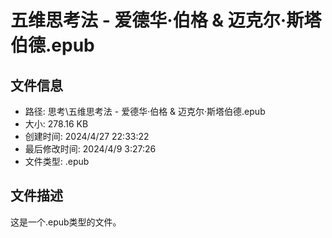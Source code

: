 ﻿# 五维思考法 - 爱德华·伯格 & 迈克尔·斯塔伯德.epub

## 文件信息
- 路径: 思考\五维思考法 - 爱德华·伯格 & 迈克尔·斯塔伯德.epub
- 大小: 278.16 KB
- 创建时间: 2024/4/27 22:33:22
- 最后修改时间: 2024/4/9 3:27:26
- 文件类型: .epub

## 文件描述
这是一个.epub类型的文件。

